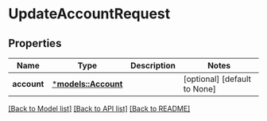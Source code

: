 # UpdateAccountRequest

## Properties
Name | Type | Description | Notes
------------ | ------------- | ------------- | -------------
**account** | [***models::Account**](Account.md) |  | [optional] [default to None]

[[Back to Model list]](../README.md#documentation-for-models) [[Back to API list]](../README.md#documentation-for-api-endpoints) [[Back to README]](../README.md)


